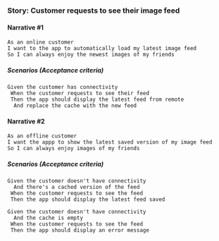 ### Story: Customer requests to see their image feed

#### Narrative #1

```
As an online customer
I want to the app to automatically load my latest image feed
So I can always enjoy the newest images of my friends
```

##### Scenarios (Acceptance criteria)

```
Given the customer has connectivity
 When the customer requests to see their feed
 Then the app should display the latest feed from remote
  And replace the cache with the new feed
```

#### Narrative #2

```
As an offline customer
I want the appp to show the latest saved version of my image feed
So I can always enjoy images of my friends
```

##### Scenarios (Acceptance criteria)

```
Given the customer doesn't have connectivity
  And there's a cached version of the feed
 When the customer requests to see the feed
 Then the app should display the latest feed saved

Given the customer doesn't have connectivity
  And the cache is empty
 When the customer requests to see the feed
 Then the app should display an error message
```

